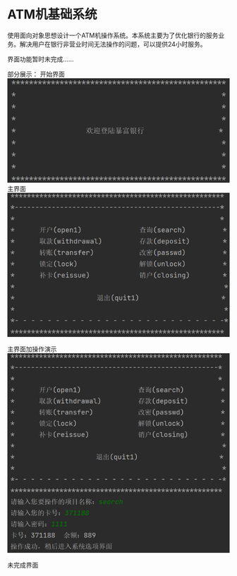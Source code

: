 # ATM机基础系统

使用面向对象思想设计一个ATM机操作系统。本系统主要为了优化银行的服务业务。解决用户在银行非营业时间无法操作的问题，可以提供24小时服务。

界面功能暂时未完成......

部分展示：
开始界面
![Image text](https://github.com/YafeiYuan/ATMSystem/blob/main/%E5%9B%BE%E7%89%87/1.png)
主界面
![Image text](https://github.com/YafeiYuan/ATMSystem/blob/main/%E5%9B%BE%E7%89%87/2.png)

主界面加操作演示
![Image text](https://github.com/YafeiYuan/ATMSystem/blob/main/%E5%9B%BE%E7%89%87/3.png)

未完成界面
<!-- ![Image text](https://github.com/YafeiYuan/ATMSystem/blob/main/%E5%9B%BE%E7%89%87/1.png) -->
